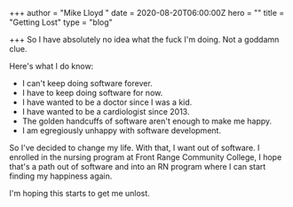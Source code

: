 +++
author = "Mike Lloyd "
date = 2020-08-20T06:00:00Z
hero = ""
title = "Getting Lost"
type = "blog"

+++
So I have absolutely no idea what the fuck I'm doing. Not a goddamn clue.

Here's what I do know:

* I can't keep doing software forever. 
* I have to keep doing software for now. 
* I have wanted to be a doctor since I was a kid. 
* I have wanted to be a cardiologist since 2013.
* The golden handcuffs of software aren't enough to make me happy.
* I am egregiously unhappy with software development. 

So I've decided to change my life. With that, I want out of software. I enrolled in the nursing program at Front Range Community College, I hope that's a path out of software and into an RN program where I can start finding my happiness again.

I'm hoping this starts to get me unlost. 